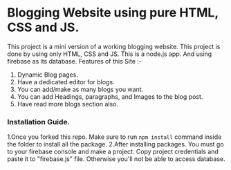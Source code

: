 # Blogging Website using pure HTML, CSS and JS. 

This project is a mini version of a working blogging website. This project is done by using only HTML, CSS and JS. This is a node.js app. And using firebase as its database. Features of this Site :-

1. Dynamic Blog pages.
2. Have a dedicated editor for blogs.
3. You can add/make as many blogs you want.
4. You can add Headings, paragraphs, and Images to the blog post. 
5. Have read more blogs section also.

### Installation Guide.

1.Once you forked this repo. Make sure to run `npm install` command inside the folder to install all the package.
2.After installing packages. You must go to your firebase console and make a project. Copy project credentials and paste it to "firebase.js" file. Otherwise you'll not be able to access database.